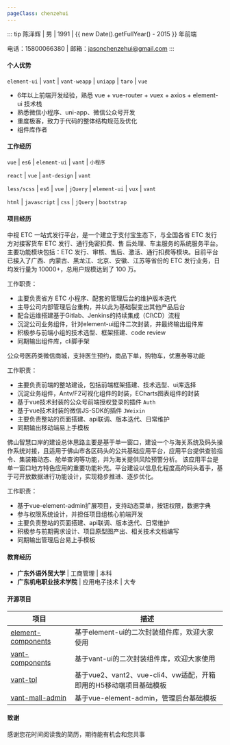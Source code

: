 ```yaml
---
pageClass: chenzehui
---
```


::: tip 陈泽辉 | 男 | 1991 | {{ new Date().getFullYear() - 2015 }} 年前端

电话：15800066380 | 邮箱：jasonchenzehui@gmail.com
:::

#### 个人优势

`element-ui` | `vant` | `vant-weapp` | `uniapp` | `taro` | `vue`

- 6年以上前端开发经验，熟悉 vue + vue-router + vuex + axios + element-ui 技术栈
- 熟悉微信小程序、uni-app、微信公众号开发
- 重度极客，致力于代码的整体结构规范及优化
- 组件库作者

#### 工作经历

<ExperienceCard title="广东中视信息科技有限公司 | 技术中心 | 前端工程师" value="2020.09 - 至今">

`vue` | `es6` | `element-ui` | `vant` | `小程序`

</ExperienceCard>

<ExperienceCard title="广州创思云网络科技有限公司 | 技术部 | 前端工程师" value="2019.04 - 2019.12">

`react` | `vue` | `ant-design` | `vant`

</ExperienceCard>

<ExperienceCard title="佛山市电子口岸有限公司 | 技术部 | 前端工程师" value="2015.11 - 2019.04">

`less/scss` | `es6` | `vue` | `jQuery` | `element-ui` | `vux` | `vant`

</ExperienceCard>

<ExperienceCard title="广东优匙网络技术有限公司 | 技术部 | 前端实习" value="2015.02 - 2015.08">

`html` | `javascript` | `css` | `jQuery` | `bootstrap`

</ExperienceCard>

#### 项目经历

<ExperienceCard title="中视ETC一站式发行平台" value="2020.09 - 至今">

中视 ETC 一站式发行平台，是一个建立于支付宝生态下，与全国各省 ETC 发行方对接客货车 ETC 发行、通行免密扣费、售 后处理、车主服务的系统服务平台。 主要功能模块包括：ETC
发行、审核、售后、激活、通行扣费等模块。目前平台已接入了广西、内蒙古、黑龙江、北京、安徽、江苏等省份的 ETC 发行业务，日均发行量为 10000+，总用户规模达到了 100 万。

工作职责：

- 主要负责省方 ETC 小程序、配套的管理后台的维护版本迭代
- 主导公司内部管理后台重构，并以此为基础裂变出其他产品后台
- 配合运维搭建基于Gitlab、Jenkins的持续集成（CI\CD）流程
- 沉淀公司业务组件，针对element-ui组件二次封装，并最终输出组件库
- 积极参与前端小组的技术选型、框架搭建、code review
- 同期输出组件库，cli脚手架

</ExperienceCard>

<ExperienceCard title="公众号、小程序开发" value="2018.12 - 2020.07">

公众号医药类微信商城，支持医生预约，商品下单，购物车，优惠券等功能

工作职责：

- 主要负责前端的整站建设，包括前端框架搭建、技术选型、ui库选择
- 沉淀业务组件，Antv/F2可视化组件的封装，ECharts图表组件的封装
- 基于vue技术封装的公众号前端授权登录的插件 `Auth`
- 基于vue技术封装的微信JS-SDK的插件 `JWeixin`
- 主要负责整站的页面搭建、api联调、版本迭代、日常维护
- 同期输出移动端易上手模板

</ExperienceCard>

<ExperienceCard title="佛山智慧码头" value="2018.04 - 2018.08">

佛山智慧口岸的建设总体思路主要是基于单一窗口，建设一个与海关系统及码头操作系统对接，且适用于佛山市各区码头的公共基础应用平台，应用平台提供查验指令、集装箱动态、舱单查询等功能，并为海关提供风险预警分析。
该应用平台是单一窗口地方特色应用的重要功能补充。平台建设以信息化程度高的码头着手，基于可开放数据进行功能设计，实现稳步推进、逐步优化。

工作职责：

- 基于vue-element-admin扩展项目，支持动态菜单，按钮权限，数据字典
- 参与权限系统设计，并担任项目组核心前端开发
- 主要负责整站的页面搭建、api联调、版本迭代、日常维护
- 积极参与前期需求设计、项目原型图产出、相关技术文档编写
- 同期输出管理后台易上手模板

</ExperienceCard>

#### 教育经历

- **广东外语外贸大学** | 工商管理 | 本科
- **广东机电职业技术学院** | 应用电子技术 | 大专

#### 开源项目

| 项目   | 描述                                          |
| ------ |---------------------------------------------|
| [element-components](https://github.com/zehuichan/element-components)  | 基于element-ui的二次封装组件库，欢迎大家使用                 |
| [vant-components](https://github.com/zehuichan/vant-components)  | 基于vant-ui的二次封装组件库，欢迎大家使用                    |
| [vant-tpl](https://github.com/zehuichan/vant-tpl) | 基于vue2、vant2、vue-cli4、vw适配，开箱即用的H5移动端项目基础模板 |
| [vant-mall-admin](https://github.com/zehuichan/vant-mall-admin)  | 基于vue-element-admin，管理后台基础模板                |

#### 致谢

感谢您花时间阅读我的简历，期待能有机会和您共事
